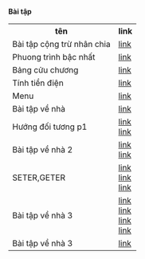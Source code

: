 <b>Bài tập</b>
<table width="1000px">
 <tr>
 <th> tên </th>
 <th> link </th>
 </tr>
  <tr>
  <td>
   Bài tập cộng trừ nhân chia
   </td>
  <td>
   <a href="https://github.com/FASTTRACKSE/FTJD1803/blob/master/Tai/HelloJava/src/HelloJava.java"> link</a?
  </td>
 </tr>
    <tr>
  <td>
   Phuong trình bậc nhất
   </td>
  <td>
   <a href="https://github.com/FASTTRACKSE/FTJD1803/blob/master/Tai/HelloJava/src/ptbn.java"> link</a?
  </td>
 </tr>
 <tr>
  <td>
   Bảng cửu chương
   </td>
  <td>
   <a href="https://github.com/FASTTRACKSE/FTJD1803/blob/master/Tai/HelloJava/src/bangcuuchuong.java"> link</a?
  </td>
 </tr>
    <tr>
  <td>
   Tính tiền điện
   </td>
  <td>
   <a href="https://github.com/FASTTRACKSE/FTJD1803/blob/master/Tai/HelloJava/src/tinhtiendien.java"> link</a?
  </td>
 </tr>
     <tr>
  <td>
   Menu
   </td>
  <td>
   <a href="https://github.com/FASTTRACKSE/FTJD1803/blob/master/Tai/HelloJava/src/menu.java"> link</a?
  </td>
 </tr>
    <tr>
  <td>
   Bài tập về nhà
   </td>
  <td>
   <a href="https://github.com/FASTTRACKSE/FTJD1803/blob/master/Tai/HelloJava/src/mang.java"> link</a?
  </td>
 </tr>
       <tr>
  <td>
   Hướng đối tương p1
   </td>
  <td rowpan=2>
   <a href="https://github.com/FASTTRACKSE/FTJD1803/blob/master/Tai/QLSV/src/QLSV.java"> link</a><br>
   <a href="https://github.com/FASTTRACKSE/FTJD1803/blob/master/Tai/QLSV/src/SinhVien.java"> link</a>
  </td>
 </tr>
        <tr>
  <td>
   Bài tập về nhà 2
   </td>
  <td rowpan=2>
   <a href="https://github.com/FASTTRACKSE/FTJD1803/blob/master/Tai/Lad03/src/Lad03.java"> link</a><br>
   <a href="https://github.com/FASTTRACKSE/FTJD1803/blob/master/Tai/Lad03/src/sanpham.java"> link</a>
  </td>
 </tr>
   </tr>
        <tr>
  <td>
   SETER,GETER
   </td>
  <td rowpan=2>
   <a href="https://github.com/FASTTRACKSE/FTJD1803/blob/master/Tai/QLSV1/src/menu1.java"> link</a><br>
   <a href="https://github.com/FASTTRACKSE/FTJD1803/blob/master/Tai/QLSV1/src/SinhVien.java"> link</a><br>
   <a href="https://github.com/FASTTRACKSE/FTJD1803/blob/master/Tai/QLSV1/src/Main.java"> link</a>
  </td>
 </tr>
   <tr>
  <td>
  Bài tập về nhà 3
   </td>
  <td rowpan=2>
   <a href="https://github.com/FASTTRACKSE/FTJD1803/blob/master/Tai/QLSV1/src/menu1.java"> link</a><br>
   <a href="https://github.com/FASTTRACKSE/FTJD1803/blob/master/Tai/QLSV1/src/SinhVienException.java"> link</a><br>
   <a href="https://github.com/FASTTRACKSE/FTJD1803/blob/master/Tai/QLSV1/src/SinhVien.java"> link</a><br>
   <a href="https://github.com/FASTTRACKSE/FTJD1803/blob/master/Tai/QLSV1/src/Main.java"> link</a>
  </td>
 </tr>
  
   </td>
     <td>
  Bài tập về nhà 3
   </td>
  <td rowpan=2>
   <a href="https://github.com/FASTTRACKSE/FTJD1803/tree/master/Tai/QLSV1/src"> link</a><br>
  </td>
 </tr>

</table>
  
